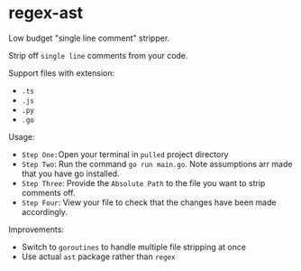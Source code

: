 # regex-ast
Low budget "single line comment" stripper. 

Strip off `single line` comments from your code.

Support files with extension:
 - `.ts`
 - `.js`
 - `.py`
 - `.go`
 
 Usage: 
  - `Step One:`Open your terminal in `pulled` project directory
  - `Step Two`: Run the command `go run main.go`. Note assumptions arr made that you have go installed.
  - `Step Three`: Provide the `Absolute Path` to the file you want to strip comments off.
  - `Step Four`: View your file to check that the changes have been made accordingly.

Improvements:
- Switch to `goroutines` to handle multiple file stripping at once
- Use actual `ast` package rather than `regex`
